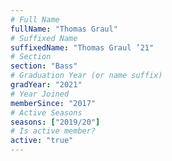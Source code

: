 ```yaml
---
# Full Name
fullName: "Thomas Graul"
# Suffixed Name
suffixedName: "Thomas Graul ’21"
# Section
section: "Bass"
# Graduation Year (or name suffix)
gradYear: "2021"
# Year Joined
memberSince: "2017"
# Active Seasons
seasons: ["2019/20"]
# Is active member?
active: "true"
---
```



